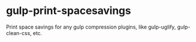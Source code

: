 # gulp-print-spacesavings
Print space savings for any gulp compression plugins, like gulp-uglify, gulp-clean-css, etc.
